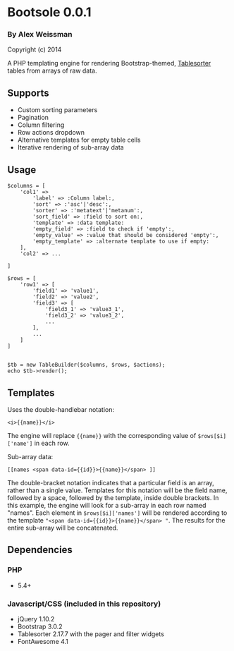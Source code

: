 # Bootsole 0.0.1

### By Alex Weissman

Copyright (c) 2014

A PHP templating engine for rendering Bootstrap-themed, [Tablesorter](https://mottie.github.io/tablesorter/docs/) tables from arrays of raw data.

## Supports

- Custom sorting parameters
- Pagination
- Column filtering
- Row actions dropdown
- Alternative templates for empty table cells
- Iterative rendering of sub-array data

## Usage

````
$columns = [
    'col1' =>
        'label' => :Column label:,
        'sort' => :'asc'|'desc':,
        'sorter' => :'metatext'|'metanum':,
        'sort_field' => :field to sort on:,
        'template' => :data template:
        'empty_field' => :field to check if 'empty':,
        'empty_value' => :value that should be considered 'empty':,
        'empty_template' => :alternate template to use if empty:
    ],
    'col2' => ...

]

$rows = [
    'row1' => [
        'field1' => 'value1',
        'field2' => 'value2',
        'field3' => [
            'field3_1' => 'value3_1',
            'field3_2' => 'value3_2',
            ...
        ],
        ...
    ]
]


$tb = new TableBuilder($columns, $rows, $actions);
echo $tb->render();

````

## Templates

Uses the double-handlebar notation:

````
<i>{{name}}</i>
````

The engine will replace `{{name}}` with the corresponding value of `$rows[$i]['name']` in each row.

Sub-array data:

````
[[names <span data-id={{id}}>{{name}}</span> ]]
````

The double-bracket notation indicates that a particular field is an array, rather than a single value.  Templates for this notation will be the field name, followed by a space, followed by the template, inside double brackets.
In this example, the engine will look for a sub-array in each row named "names".  Each element in `$rows[$i]['names']` will be rendered according to the template `"<span data-id={{id}}>{{name}}</span> "`.  The results for the entire sub-array will be concatenated.


## Dependencies

### PHP
- 5.4+

### Javascript/CSS (included in this repository)
- jQuery 1.10.2
- Bootstrap 3.0.2
- Tablesorter 2.17.7 with the pager and filter widgets
- FontAwesome 4.1

